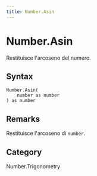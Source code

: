 ```yaml
---
title: Number.Asin
---
```


# Number.Asin


Restituisce l&#39;arcoseno del numero.


## Syntax

```powerquery
Number.Asin(
    number as number
) as number
```


## Remarks

Restituisce l'arcoseno di <code>number</code>.



## Category
Number.Trigonometry
